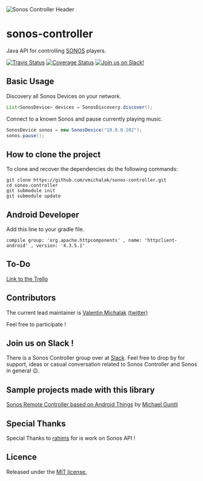 ![Sonos Controller Header](http://blog.vmichalak.com/wp-content/uploads/2017/01/SONOS_controller_header.png)

# sonos-controller
Java API for controlling [SONOS](http://www.sonos.com/) players.

[![Travis Status](https://img.shields.io/travis/vmichalak/sonos-controller.svg)](https://travis-ci.org/vmichalak/sonos-controller)
[![Coverage Status](https://coveralls.io/repos/github/vmichalak/sonos-controller/badge.svg?branch=master)](https://coveralls.io/github/vmichalak/sonos-controller?branch=master)
[![Join us on Slack!](https://img.shields.io/badge/slack-sonoscontroller-lightgrey.svg)](https://join.slack.com/t/sonoscontroller/shared_invite/enQtMjYwMTQwMzc4ODE3LTQyMmZkMDFlNTQxNjJiZTJmOTZmZjljZmYzYmQxNmM1OTBkMTgyNzFlM2NiZmNjZjA4OWYxY2MxNTAyNTBmN2I)

## Basic Usage

Discovery all Sonos Devices on your network.

```java
List<SonosDevice> devices = SonosDiscovery.discover();
```


Connect to a known Sonos and pause currently playing music.

```java
SonosDevice sonos = new SonosDevice("10.0.0.102");
sonos.pause();
```

## How to clone the project

To clone and recover the dependencies do the following commands:
```
git clone https://github.com/vmichalak/sonos-controller.git
cd sonos-controller
git submodule init
git submodule update
```

## Android Developer 

Add this line to your gradle file.
```
compile group: 'org.apache.httpcomponents' , name: 'httpclient-android' , version: '4.3.5.1'
```

## To-Do

[Link to the Trello](https://trello.com/b/0r87xvWy/sonos-controller)

## Contributors

The current lead maintainer is [Valentin Michalak](https://github.com/vmichalak) [(twitter)](https://twitter.com/valmichalak)

Feel free to participate !

## Join us on Slack !

There is a Sonos Controller group over at [Slack](https://join.slack.com/t/sonoscontroller/shared_invite/enQtMjYwMTQwMzc4ODE3LTQyMmZkMDFlNTQxNjJiZTJmOTZmZjljZmYzYmQxNmM1OTBkMTgyNzFlM2NiZmNjZjA4OWYxY2MxNTAyNTBmN2I). Feel free to drop by for support, ideas or casual conversation related to Sonos Controller and Sonos in general :wink:.

## Sample projects made with this library

[Sonos Remote Controller based on Android Things](https://www.hackster.io/mguntli/sonos-remote-things-e94011) by [Michael Guntli](https://github.com/mguntli)

## Special Thanks

Special Thanks to [rahims](https://github.com/rahims) for is work on Sonos API ! 

## Licence

Released under the [MIT license.](LICENCE)
